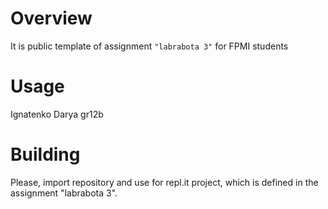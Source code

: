 # Overview

It is public template of assignment `"labrabota 3"` for FPMI students

# Usage

Ignatenko Darya gr12b

# Building

Please, import repository and use for repl.it project, which is defined in the assignment "labrabota 3".
